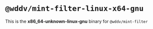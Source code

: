 # `@wddv/mint-filter-linux-x64-gnu`

This is the **x86_64-unknown-linux-gnu** binary for `@wddv/mint-filter`
